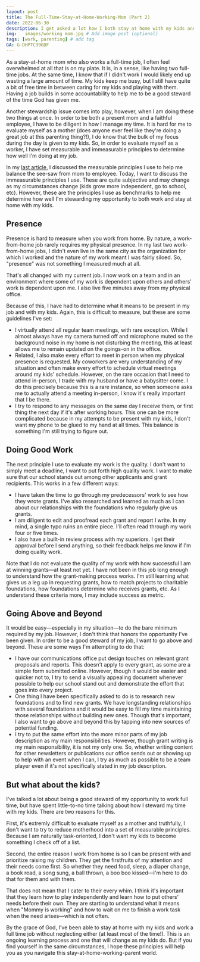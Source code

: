 ```yaml
---
layout: post
title: The Full-Time-Stay-at-Home-Working-Mom (Part 2)
date: 2022-06-30
description: I get asked a lot how I both stay at home with my kids and work full time from home. While I am not an expert and I do not do this perfectly, this is my attempt to answer how I try to be both a present mom and a good employee.  # Add post description (optional)
img:   images/working mom.jpg # Add image post (optional)
tags: [work, parenting] # add tag
GA: G-DHPTC39GDF
---
```


As a stay-at-home mom who also works a full-time job, I often feel overwhelmed at all that is on my plate. It is, in a sense, like having two full-time jobs. At the same time, I know that if I didn't work I would likely end up wasting a large amount of time. My kids keep me busy, but I still have quite a bit of free time in between caring for my kids and playing with them. Having a job builds in some accountability to help me to be a good steward of the time God has given me.  

Another stewardship issue comes into play, however, when I am doing these two things at once. In order to be both a present mom and a faithful employee, I have to be diligent in how I manage my time. It is hard for me to evaluate myself as a mother (does anyone ever feel like they're doing a great job at this parenting thing?!), I do know that the bulk of my focus during the day is given to my kids. So, in order to evaluate myself as a worker, I have set measurable and immeasurable principles to determine how well I'm doing at my job.

In my [last article](https://meredithcook.ml/2022/05/30/the-stay-at-home-full-time-working-mom/), I discussed the measurable principles I use to help me balance the see-saw from mom to employee. Today, I want to discuss the immeasurable principles I use. These are quite subjective and may change as my circumstances change (kids grow more independent, go to school, etc). However, these are the principles I use as benchmarks to help me determine how well I'm stewarding my opportunity to both work and stay at home with my kids.

## Presence

Presence is hard to measure when you work from home. By nature, a work-from-home job rarely requires my physical presence. In my last two work-from-home jobs, I didn't even live in the same city as the organization for which I worked and the nature of my work meant I was fairly siloed. So, "presence" was not something I measured much at all.

That's all changed with my current job. I now work on a team and in an environment where some of my work is dependent upon others and others' work is dependent upon me. I also live five minutes away from my physical office.

Because of this, I have had to determine what it means to be present in my job and with my kids. Again, this is difficult to measure, but these are some guidelines I've set:

* I virtually attend all regular team meetings, with rare exception. While I almost always have my camera turned off and microphone muted so the background noise in my home is not disturbing the meeting, this at least allows me to remain updated on the goings-on in the office. 
* Related, I also make every effort to meet in person when my physical presence is requested. My coworkers are very understanding of my situation and often make every effort to schedule virtual meetings around my kids' schedule. However, on the rare occasion that I need to attend in-person, I trade with my husband or have a babysitter come. I do this precisely because this is a rare instance, so when someone asks me to actually attend a meeting in-person, I know it's really important that I be there.
* I try to respond to any messages on the same day I receive them, or first thing the next day if it's after working hours. This one can be more complicated because in my attempts to be present with my kids, I don't want my phone to be glued to my hand at all times. This balance is something I'm still trying to figure out.

## Doing Good Work

The next principle I use to evaluate my work is the quality. I don't want to simply meet a deadline, I want to put forth high quality work. I want to make sure that our school stands out among other applicants and grant recipients. This works in a few different ways:

* I have taken the time to go through my predecessors' work to see how they wrote grants. I've also researched and learned as much as I can about our relationships with the foundations who regularly give us grants. 
* I am diligent to edit and proofread each grant and report I write. In my mind, a single typo ruins an entire piece. I'll often read through my work four or five times. 
* I also have a built-in review process with my superiors. I get their approval before I send anything, so their feedback helps me know if I'm doing quality work.

Note that I do not evaluate the quality of my work with how successful I am at winning grants—at least not yet. I have not been in this job long enough to understand how the grant-making process works. I'm still learning what gives us a leg up in requesting grants, how to match projects to charitable foundations, how foundations determine who receives grants, etc. As I understand these criteria more, I may include success as metric.

## Going Above and Beyond

It would be easy—especially in my situation—to do the bare minimum required by my job. However, I don't think that honors the opportunity I've been given. In order to be a good steward of my job, I want to go above and beyond. These are some ways I'm attempting to do that:

* I have our communications office put design touches on relevant grant proposals and reports. This doesn't apply to every grant, as some are a simple form submitted online. However, though it would be easier and quicker not to, I try to send a visually appealing document whenever possible to help our school stand out and demonstrate the effort that goes into every project.
* One thing I have been specifically asked to do is to research new foundations and to find new grants. We have longstanding relationships with several foundations and it would be easy to fill my time maintaining those relationships without building new ones. Though that's important, I also want to go above and beyond this by tapping into new sources of potential funding.
* I try to put the same effort into the more minor parts of my job description as my main responsibilities. However, though grant writing is my main responsibility, it is not my only one. So, whether writing content for other newsletters or publications our office sends out or showing up to help with an event when I can, I try as much as possible to be a team player even if it's not specifically stated in my job description.

## But what about the kids?

I've talked a lot about being a good steward of my opportunity to work full time, but have spent little-to-no time talking about how I steward my time with my kids. There are two reasons for this. 

First, it's extremly difficult to evaluate myself as a mother and truthfully, I don't want to try to reduce motherhood into a set of measurable principles. Because I am naturally task-oriented, I don't want my kids to become something I check off of a list. 

Second, the entire reason I work from home is so I can be present with and prioritize raising my children. They get the firstfruits of my attention and their needs come first. So whether they need food, sleep, a diaper change, a book read, a song sung, a ball thrown, a boo boo kissed—I'm here to do that for them and with them. 

That does not mean that I cater to their every whim. I think it's important that they learn how to play independently and learn how to put others' needs before their own. They are starting to understand what it means when "Mommy is working" and how to wait on me to finish a work task when the need arises—which is not often.

By the grace of God, I've been able to stay at home with my kids and work a full time job without neglecting either (at least most of the time!). This is an ongoing learning process and one that will change as my kids do. But if you find yourself in the same circumstances, I hope these principles will help you as you navigate this stay-at-home-working-parent world.
